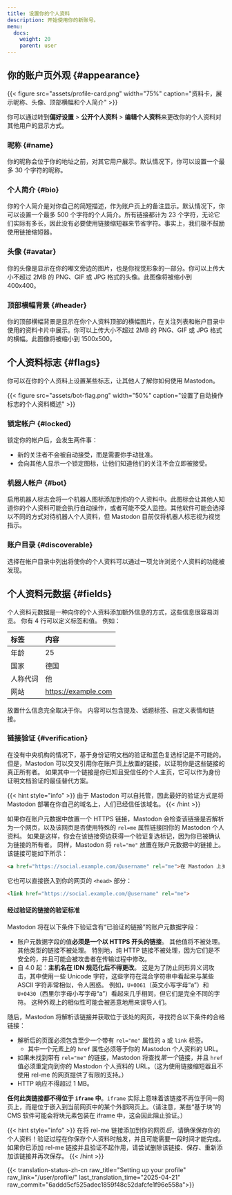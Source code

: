 ```yaml
---
title: 设置你的个人资料
description: 开始使用你的新账号。
menu:
  docs:
    weight: 20
    parent: user
---
```


## 你的账户页外观 {#appearance}

{{< figure src="assets/profile-card.png" width="75%" caption="资料卡，展示昵称、头像、顶部横幅和个人简介" >}}

你可以通过转到**偏好设置** &gt; **公开个人资料** &gt; **编辑个人资料**来更改你的个人资料对其他用户的显示方式。

### 昵称 {#name}

你的昵称会位于你的地址之前，对其它用户展示。默认情况下，你可以设置一个最多 30 个字符的昵称。

### 个人简介 {#bio}

你的个人简介是对你自己的简短描述，作为账户页上的备注显示。默认情况下，你可以设置一个最多 500 个字符的个人简介。所有链接都计为 23 个字符，无论它们实际有多长，因此没有必要使用链接缩短器来节省字符。事实上，我们极不鼓励使用链接缩短器。

### 头像 {#avatar}

你的头像是显示在你的嘟文旁边的图片，也是你视觉形象的一部分。你可以上传大小不超过 2MB 的 PNG、GIF 或 JPG 格式的头像。此图像将被缩小到 400x400。

### 顶部横幅背景 {#header}

你的顶部横幅背景是显示在你个人资料顶部的横幅图片，在关注列表和帐户目录中使用的资料卡片中展示。你可以上传大小不超过 2MB 的 PNG、GIF 或 JPG 格式的横幅。此图像将被缩小到 1500x500。

## 个人资料标志 {#flags}

你可以在你的个人资料上设置某些标志，让其他人了解你如何使用 Mastodon。

{{< figure src="assets/bot-flag.png" width="50%" caption="设置了自动操作标志的个人资料概述" >}}

### 锁定帐户 {#locked}

锁定你的帐户后，会发生两件事：

* 新的关注者不会被自动接受，而是需要你手动批准。
* 会向其他人显示一个锁定图标，让他们知道他们的关注不会立即被接受。

### 机器人帐户 {#bot}

启用机器人标志会将一个机器人图标添加到你的个人资料中。此图标会让其他人知道你的个人资料可能会执行自动操作，或者可能不受人监控。其他软件可能会选择以不同的方式对待机器人个人资料，但 Mastodon 目前仅将机器人标志视为视觉指示。

### 账户目录 {#discoverable}

选择在帐户目录中列出将使你的个人资料可以通过一项允许浏览个人资料的功能被发现。

## 个人资料元数据 {#fields}

个人资料元数据是一种向你的个人资料添加额外信息的方式，这些信息很容易浏览。 你有 4 行可以定义标签和值。 例如：

| 标签 | 内容 |
| :--- | :--- |
| 年龄 | 25 |
| 国家 | 德国 |
| 人称代词 | 他 |
| 网站 | https://example.com |

放置什么信息完全取决于你。 内容可以包含提及、话题标签、自定义表情和链接。

### 链接验证 {#verification}

在没有中央机构的情况下，基于身份证明文档的验证和蓝色复选标记是不可能的。 但是，Mastodon 可以交叉引用你在账户页上放置的链接，以证明你是这些链接的真正所有者。 如果其中一个链接是你已知且受信任的个人主页，它可以作为身份证明文档验证的最佳替代方案。

{{< hint style="info" >}}
由于 Mastodon 可以自托管，因此最好的验证方式是将 Mastodon 部署在你自己的域名上，人们已经信任该域名。
{{< /hint >}}

如果你在账户元数据中放置一个 HTTPS 链接，Mastodon 会检查该链接是否解析为一个网页，以及该网页是否使用特殊的 `rel=me` 属性链接回你的 Mastodon 个人资料。 如果是这样，你会在该链接旁边获得一个验证复选标记，因为你已被确认为链接的所有者。 同样，Mastodon 将 `rel="me"` 放置在账户元数据中的链接上。 该链接可能如下所示：

```html
<a href="https://social.example.com/@username" rel="me">在 Mastodon 上关注我！</a>
```

它也可以直接嵌入到你的网页的 `<head>` 部分：

```html
<link href="https://social.example.com/@username" rel="me">
```

#### 经过验证的链接的验证标准

Mastodon 将在以下条件下验证含有“已验证的链接”的账户元数据字段：

- 账户元数据字段的值**必须是一个以 HTTPS 开头的链接**。 其他值将不被处理。 其他类型的链接不被处理。 特别地，纯 HTTP 链接不被处理，因为它们是不安全的，并且可能会被攻击者在传输过程中修改。
- 自 4.0 起：**主机名在 IDN 规范化后不得更改**。 这是为了防止同形异义词攻击，其中使用一些 Unicode 字符，这些字符在混合字符串中看起来与某些 ASCII 字符非常相似，令人困惑。 例如，`U+0061`（英文小写字母“a”）和 `U+0430`（西里尔字母小写字母“а”）看起来几乎相同，但它们是完全不同的字符。 这种外观上的相似性可能会被恶意地用来误导人们。

随后，Mastodon 将解析该链接并获取位于该处的网页，寻找符合以下条件的合格链接：

- 解析后的页面必须包含至少一个带有 `rel="me"` 属性的 `a` 或 `link` 标签。
  - 其中一个元素上的 `href` 属性必须等于你的 Mastodon 个人资料的 URL。
- 如果未找到带有 `rel="me"` 的链接，Mastodon 将查找*第一个*链接，并且 `href` 值必须重定向到你的 Mastodon 个人资料的 URL。（这为使用链接缩短器且不使用 rel-me 的网页提供了有限的支持。）
- HTTP 响应不得超过 1 MB。

**任何此类链接都不得位于 `iframe` 中**。`iframe` 实际上意味着该链接不再位于同一网页上，而是位于嵌入到当前网页中的某个外部网页上。（请注意，某些“基于块”的 CMS 软件可能会将块元素包装在 iframe 中，这会因此阻止验证。）

{{< hint style="info" >}}
在将 rel-me 链接添加到你的网页*后*，请确保保存你的个人资料！验证过程在你保存个人资料时触发，并且可能需要一段时间才能完成。如果你已添加 rel-me 链接并且验证不起作用，请尝试删除该链接、保存、重新添加该链接并再次保存。
{{< /hint >}}

{{< translation-status-zh-cn raw_title="Setting up your profile" raw_link="/user/profile/" last_translation_time="2025-04-21" raw_commit="6addd5cf525adec1859f48c52dafcfe1f96e558a">}}
